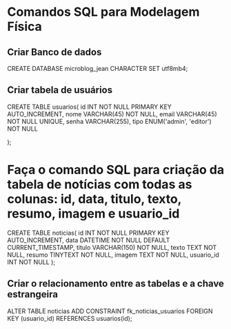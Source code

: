 # Comandos SQL para Modelagem Física

## Criar Banco de dados

CREATE DATABASE microblog_jean CHARACTER SET utf8mb4;

## Criar tabela de usuários

CREATE TABLE usuarios(
    id INT NOT NULL PRIMARY KEY AUTO_INCREMENT,
    nome VARCHAR(45) NOT NULL,
    email VARCHAR(45) NOT NULL UNIQUE,
    senha VARCHAR(255),
    tipo ENUM('admin', 'editor') NOT NULL

); 

# Faça o comando SQL para criação da tabela de notícias com todas as colunas: id, data, titulo, texto, resumo, imagem e usuario_id

CREATE TABLE noticias(
    id INT NOT NULL PRIMARY KEY AUTO_INCREMENT,
    data DATETIME NOT NULL DEFAULT CURRENT_TIMESTAMP,
    titulo VARCHAR(150) NOT NULL,
    texto TEXT NOT NULL,
    resumo TINYTEXT NOT NULL,
    imagem TEXT NOT NULL,
    usuario_id INT NOT NULL
);


## Criar o relacionamento entre as tabelas e a chave estrangeira

ALTER TABLE noticias
    ADD CONSTRAINT fk_noticias_usuarios
    FOREIGN KEY (usuario_id) REFERENCES usuarios(id);